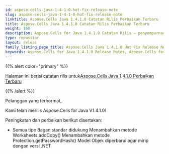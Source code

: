 ```yaml
---
id: aspose-cells-java-1-4-1-0-hot-fix-release-note
slug: aspose-cells-java-1-4-1-0-hot-fix-release-note
linktitle: Aspose.Cells Java 1.4.1.0 Catatan Rilis Perbaikan Terbaru
title: Aspose.Cells Java 1.4.1.0 Catatan Rilis Perbaikan Terbaru
weight: 160
description: Aspose.Cells for Java 1.4.1.0 Catatan Rilis – penyempurnaan terbaru, fitur baru, dan perbaikan
type: repositor
layout: releas
family_listing_page_title: Aspose.Cells Java 1.4.1.0 Hot Fix Release Note
keywords: Aspose.Cells for Java 1.4.1.0 Release Notes, Aspose.Cells for Java 1.4.1.0 updates and fixe
---
```

{{% alert color="primary" %}} 

 Halaman ini berisi catatan rilis untuk[Aspose.Cells Java 1.4.1.0 Perbaikan Terbaru](https://releases.aspose.com/cells/java/new-releases/aspose.cells-java-1.4.1.0-hot-fix/)

{{% /alert %}} 

 Pelanggan yang terhormat,

 Kami telah merilis Aspose.Cells for Java V1.4.1.0!

 Peningkatan dan perbaikan berikut disertakan:

- Semua tipe Bagan standar didukung
 Menambahkan metode Worksheets.addCopy()
 Menambahkan metode Protection.getPasswordHash()
 Model Objek diperbarui agar mirip dengan versi .NET
